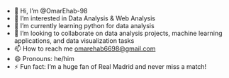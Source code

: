 - 👋 Hi, I’m @OmarEhab-98
- 👀 I’m interested in Data Analysis & Web Analysis
- 🌱 I’m currently learning python for data analysis
- 💞️ I’m looking to collaborate on data analysis projects, machine learning applications, and data visualization tasks
- 📫 How to reach me omarehab6698@gmail.com
- 😄 Pronouns: he/him
- ⚡ Fun fact: I’m a huge fan of Real Madrid and never miss a match!

<!---
OmarEhab-98/OmarEhab-98 is a ✨ special ✨ repository because its `README.md` (this file) appears on your GitHub profile.
You can click the Preview link to take a look at your changes.
--->
